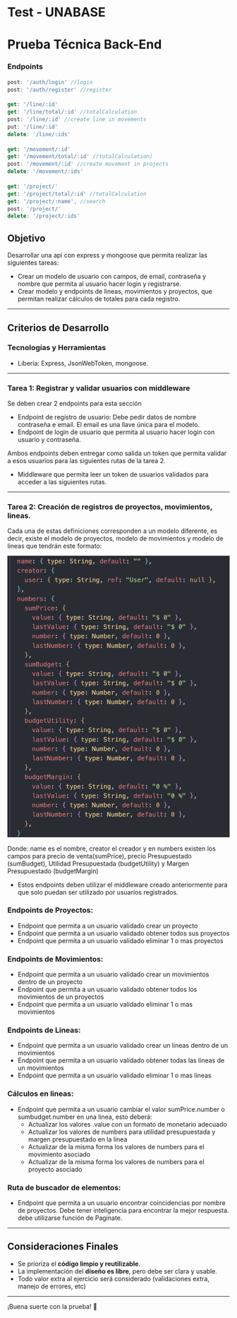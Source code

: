 # Test - UNABASE

# Prueba Técnica Back-End

### Endpoints

```js
post: '/auth/login' //login
post: '/auth/register' //register

get: '/line/:id'
get: '/line/total/:id' //totalCalculation
post: '/line/:id' //create line in movements
put: '/line/:id'
delete: '/line/:ids'

get: '/movement/:id'
get: '/movement/total/:id' //totalCalculation)
post: '/movement/:id' //create movement in projects
delete: '/movement/:ids'

get: '/project/'
get: '/project/total/:id' //totalCalculation
get: '/project/:name', //search
post: '/project/'
delete: '/project/:ids'
```

## Objetivo

Desarrollar una api con express y mongoose que permita realizar las siguientes tareas:

-   Crear un modelo de usuario con campos, de email, contraseña y nombre que permita al usuario hacer login y registrarse.
-   Crear modelo y endpoints de lineas, movimientos y proyectos, que permitan realizar cálculos de totales para cada registro.

---

## Criterios de Desarrollo

### **Tecnologías y Herramientas**

-   Libería: Express, JsonWebToken, mongoose.

---

### Tarea 1: Registrar y validar usuarios con middleware

Se deben crear 2 endpoints para esta sección

-   Endpoint de registro de usuario: Debe pedir datos de nombre contraseña e email. El email es una llave única para el modelo.
-   Endpoint de login de usuario que permita al usuario hacer login con usuario y contraseña.

Ambos endpoints deben entregar como salida un token que permita validar a esos usuarios para las siguientes rutas de la tarea 2.

-   Middleware que permita leer un token de usuarios validados para acceder a las siguientes rutas.

---

### Tarea 2: Creación de registros de proyectos, movimientos, lineas.

Cada una de estas definiciones corresponden a un modelo diferente, es decir, existe el modelo de proyectos, modelo de movimientos y modelo de lineas que tendrán este formato:

![image.png](./models.png)

Donde: name es el nombre, creator el creador y en numbers existen los campos para precio de venta(sumPrice), precio Presupuestado (sumBudget), Utilidad Presupuestada (budgetUtility) y Margen Presupuestado (budgetMargin)

-   Estos endpoints deben utilizar el middleware creado anteriormente para que solo puedan ser utilizado por usuarios registrados.

### Endpoints de Proyectos:

-   Endpoint que permita a un usuario validado crear un proyecto
-   Endpoint que permita a un usuario validado obtener todos sus proyectos
-   Endpoint que permita a un usuario validado eliminar 1 o mas proyectos

### Endpoints de Movimientos:

-   Endpoint que permita a un usuario validado crear un movimientos dentro de un proyecto
-   Endpoint que permita a un usuario validado obtener todos los movimientos de un proyectos
-   Endpoint que permita a un usuario validado eliminar 1 o mas movimientos

### Endpoints de Lineas:

-   Endpoint que permita a un usuario validado crear un lineas dentro de un movimientos
-   Endpoint que permita a un usuario validado obtener todas las lineas de un movimientos
-   Endpoint que permita a un usuario validado eliminar 1 o mas lineas

### Cálculos en lineas:

-   Endpoint que permita a un usuario cambiar el valor sumPrice.number o sumbudget.number en una linea, esto deberá:
    -   Actualizar los valores .value con un formato de monetario adecuado
    -   Actualizar los valores de numbers para utilidad presupuestada y margen presupuestado en la linea
    -   Actualizar de la misma forma los valores de numbers para el movimiento asociado
    -   Actualizar de la misma forma los valores de numbers para el proyecto asociado

### Ruta de buscador de elementos:

-   Endpoint que permita a un usuario encontrar coincidencias por nombre de proyectos. Debe tener inteligencia para encontrar la mejor respuesta. debe utilizarse función de Paginate.

---

## Consideraciones Finales

-   Se prioriza el **código limpio y reutilizable**.
-   La implementación del **diseño es libre**, pero debe ser clara y usable.
-   Todo valor extra al ejercicio será considerado (validaciones extra, manejo de errores, etc)

---

¡Buena suerte con la prueba! 🚀
